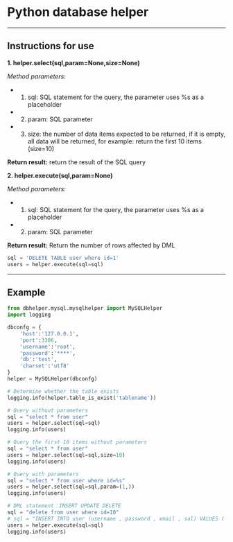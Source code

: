 # Python database helper
---
## Instructions for use


   **1. helper.select(sql,param=None,size=None)**
   
   *Method parameters:*
   
   * 1. sql: SQL statement for the query, the parameter uses %s as a placeholder
   * 2. param: SQL parameter
   * 3. size: the number of data items expected to be returned, if it is empty, all data will be returned, for example: return the first 10 items (size=10) 

   **Return result:** return the result of the SQL query


   **2. helper.execute(sql,param=None)**

   *Method parameters:*
   
   * 1. sql: SQL statement for the query, the parameter uses %s as a placeholder
   * 2. param: SQL parameter

   **Return result:** Return the number of rows affected by DML
```python
sql = 'DELETE TABLE user where id=1'
users = helper.execute(sql=sql)
```
---
## Example

```python
from dbhelper.mysql.mysqlhelper import MySQLHelper
import logging

dbconfg = {
    'host':'127.0.0.1',
    'port':3306,
    'username':'root',
    'password':'****',
    'db':'test',
    'charset':'utf8'
}
helper = MySQLHelper(dbconfg)

# Determine whether the table exists
logging.info(helper.table_is_exist('tablename'))

# Query without parameters
sql = "select * from user"
users = helper.select(sql=sql)
logging.info(users)

# Query the first 10 items without parameters
sql = "select * from user"
users = helper.select(sql=sql,size=10)
logging.info(users)

# Query with parameters
sql = "select * from user where id=%s"
users = helper.select(sql=sql,param=(1,))
logging.info(users)

# DML statement：INSERT UPDATE DELETE
sql = "delete from user where id=10"
# sql = "INSERT INTO user (username , password , email , sal) VALUES ('test','im fine','test@email.com',5000);"
users = helper.execute(sql=sql)
logging.info(users)
```
